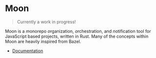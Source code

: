 # Moon

> Currently a work in progress!

Moon is a *m*onorepo *o*rganization, *o*rchestration, and *n*otification tool for JavaScript based
projects, written in Rust. Many of the concepts within Moon are heavily inspired from Bazel.

- [Documentation](./docs/README.md)

<!--
#### Tokens

- Inputs & outputs
  - `@in` - Points to an index within a task's `inputs` list. This will be expanded to the
    underyling file path(s).
  - `@out` - Points to an index within a task's `outputs` list. This will be expanded to the
    underyling file path(s).
- Other
  - `@cache` - Returns an absolute file path to a location within the cache folder.
  - `@pid` - Returns the running project's ID as a fully-qualified ID from the workspace root.
-->

